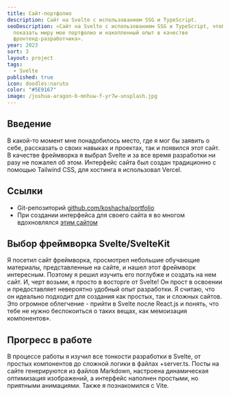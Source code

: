 ```yaml
---
title: Сайт-портфолио
description: Сайт на Svelte с использованием SSG и TypeScript.
seoDescription: «Сайт на Svelte с использованием SSG и TypeScript, чтобы
  показать миру мое портфолио и накопленный опыт в качестве
  фронтенд-разработчика».
year: 2023
sort: 3
layout: project
tags:
  - Svelte
published: true
icon: doodles:naruto
color: "#5E9167"
image: /joshua-aragon-b-mnhuw-f-yr7w-unsplash.jpg
---
```


## Введение

В какой-то момент мне понадобилось место, где я мог бы заявить о себе, рассказать о своих навыках и проектах, так и появился этот сайт. В качестве фреймворка я выбрал Svelte и за все время разработки ни разу не пожалел об этом. Интерфейс сайта был создан традиционно с помощью Tailwind CSS, для хостинга я использовал Vercel.

## Ссылки

- Git-репозиторий [github.com/koshacha/portfolio](https://github.com/koshacha/portfolio)
- При создании интерфейса для своего сайта я во многом вдохновлялся [этим сайтом](https://leerob.io/)

## Выбор фреймворка Svelte/SvelteKit

Я посетил сайт фреймворка, просмотрел небольшие обучающие материалы, представленные на сайте, и нашел этот фреймворк интересным. Поэтому я решил изучить его поглубже и создать на нем сайт. И, черт возьми, я просто в восторге от Svelte! Он прост в освоении и предоставляет невероятно удобный опыт разработки. Я считаю, что он идеально подходит для создания как простых, так и сложных сайтов. Это огромное облегчение - прийти в Svelte после React.js и понять, что тебе не нужно беспокоиться о таких вещах, как мемоизация компонентов».

## Прогресс в работе

В процессе работы я изучил все тонкости разработки в Svelte, от простых компонентов до сложной логики в файлах +server.ts. Посты на сайте генерируются из файлов Markdown, настроена динамическая оптимизация изображений, а интерфейс наполнен простыми, но приятными анимациями. Также я познакомился с Vite.
